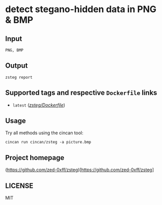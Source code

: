 # detect stegano-hidden data in PNG & BMP

## Input

```
PNG, BMP
```

## Output

```
zsteg report
```

## Supported tags and respective `Dockerfile` links

* `latest` ([*zsteg/Dockerfile*](https://gitlab.com/CinCan/tools/tree/master/zsteg))


## Usage


Try all methods using the cincan tool:

`cincan run cincan/zsteg -a picture.bmp`



## Project homepage

(https://github.com/zed-0xff/zsteg)[https://github.com/zed-0xff/zsteg]

## LICENSE

MIT
